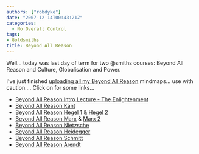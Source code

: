 ```yaml
---
authors: ["robdyke"]
date: "2007-12-14T00:43:21Z"
categories:
  - No Overall Control
tags:
- Goldsmiths
title: Beyond All Reason
---
```

Well... today was last day of term for two @smiths courses: Beyond All Reason and Culture, Globalisation and Power.

I've just finished [uploading all my Beyond All Reason](http://www.robdyke.com/wikwikwah/index.php/Beyond_All_Reason "Rob Dyke Wiki") mindmaps... use with caution.... Click on for some links...

<!--more-->

  * [Beyond All Reason Intro Lecture - The Enlightenment](http://www.robdyke.com/wikwikwah/index.php/Beyond_All_Reason_Intro_Lecture_-_The_Enlightenment "Beyond All Reason Intro Lecture - The Enlightenment")
  * [Beyond All Reason Kant](http://www.robdyke.com/wikwikwah/index.php/Beyond_All_Reason_Kant "Beyond All Reason Kant")
  * [Beyond All Reason Hegel 1](http://www.robdyke.com/wikwikwah/index.php/Beyond_All_Reason_Hegel_1 "Beyond All Reason Hegel 1") &#038; [Hegel 2](http://www.robdyke.com/wikwikwah/index.php/Beyond_All_Reason_Hegel_2 "Beyond All Reason Hegel 2")
  * [Beyond All Reason Marx](http://www.robdyke.com/wikwikwah/index.php/Beyond_All_Reason_Marx "Beyond All Reason Marx") &#038; [Marx 2](http://www.robdyke.com/wikwikwah/index.php/Beyond_All_Reason_Marx_2 "Beyond All Reason Marx 2")
  * [Beyond All Reason Nietzsche](http://www.robdyke.com/wikwikwah/index.php/Beyond_All_Reason_Nietzsche "Beyond All Reason Nietzsche")
  * [Beyond All Reason Heidegger](http://www.robdyke.com/wikwikwah/index.php/Beyond_All_Reason_Heidegger "Beyond All Reason Heidegger")
  * [Beyond All Reason Schmitt](http://www.robdyke.com/wikwikwah/index.php/Beyond_All_Reason_Schmitt "Beyond All Reason Schmitt")
  * [Beyond All Reason Arendt](http://www.robdyke.com/wikwikwah/index.php/Beyond_All_Reason_Arendt "Beyond All Reason Arendt")
